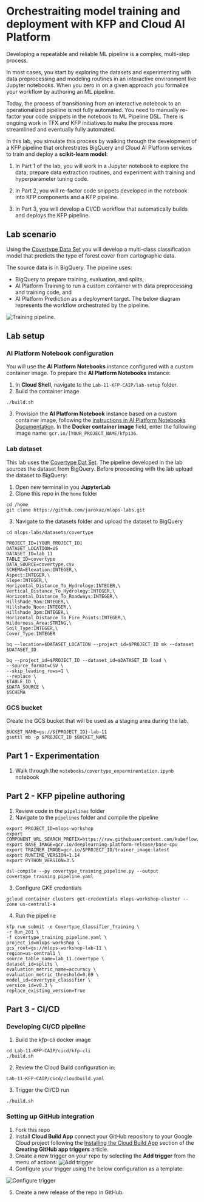# Orchestraiting model training and deployment with KFP and Cloud AI Platform

Developing a repeatable and reliable ML pipeline is a complex, multi-step process.

In most cases, you start by exploring the datasets and experimenting with data preprocessing and modeling routines in an interactive environment like Jupyter notebooks. When you zero in on a given approach you formalize your workflow by authoring an ML pipeline.

Today, the process of transitioning from an interactive notebook to an operationalized pipeline is not fully automated. You need to manually re-factor your code snippets in the notebook to ML Pipeline DSL. There is ongoing work in TFX and KFP initiatives to make the process more streamlined and eventually fully automated.

In this lab, you simulate this process by walking through the development of a KFP pipeline that orchrestrates BigQuery and Cloud AI Platform services to train and deploy a **scikit-learn model**:

1. In Part 1 of the lab, you will work in a Jupyter notebook to explore the data, prepare data extraction routines, and experiment with training and hyperparameter tuning code.

2. In Part 2, you will re-factor code snippets developed in the notebook into KFP components and a KFP pipeline.

3. In Part 3, you will develop a CI/CD workflow that automatically builds and deploys the KFP pipeline.


## Lab scenario

Using the [Covertype Data Set](../datasets/covertype/README.md) you will develop a multi-class classification model that predicts the type of forest cover from cartographic data. 

The source data is in BigQuery. The pipeline uses:
- BigQuery to prepare training, evaluation, and splits, 
- AI Platform Training to run a custom container with data preprocessing and training code, and
- AI Platform Prediction as a deployment target. The below diagram represents the workflow orchestrated by the pipeline.

![Training pipeline](../images/kfp-caip.png).

## Lab setup

### AI Platform Notebook configuration
You will use the **AI Platform Notebooks** instance configured with a custom container image. To prepare the **AI Platform Notebooks** instance:

1. In **Cloud Shell**, navigate to the `Lab-11-KFP-CAIP/lab-setup` folder.
2. Build the container image
```
./build.sh
```
3. Provision the **AI Platform Notebook** instance based on a custom container image, following the  [instructions in AI Platform Notebooks Documentation](https://cloud.google.com/ai-platform/notebooks/docs/custom-container). In the **Docker container image** field, enter the following image name: `gcr.io/[YOUR_PROJECT_NAME/kfp136`.

### Lab dataset
This lab uses the [Covertype Dat Set](../datasets/covertype/README.md). The pipeline developed in the lab sources the dataset from BigQuery. Before proceeding with the lab upload the dataset to BigQuery:

1. Open new terminal in you **JupyterLab**
2. Clone this repo in the `home` folder
```
cd /home
git clone https://github.com/jarokaz/mlops-labs.git
```

3. Navigate to the datasets folder and upload the dataset to BigQuery
```
cd mlops-labs/datasets/covertype

PROJECT_ID=[YOUR_PROJECT_ID]
DATASET_LOCATION=US
DATASET_ID=lab_11
TABLE_ID=covertype
DATA_SOURCE=covertype.csv
SCHEMA=Elevation:INTEGER,\
Aspect:INTEGER,\
Slope:INTEGER,\
Horizontal_Distance_To_Hydrology:INTEGER,\
Vertical_Distance_To_Hydrology:INTEGER,\
Horizontal_Distance_To_Roadways:INTEGER,\
Hillshade_9am:INTEGER,\
Hillshade_Noon:INTEGER,\
Hillshade_3pm:INTEGER,\
Horizontal_Distance_To_Fire_Points:INTEGER,\
Wilderness_Area:STRING,\
Soil_Type:INTEGER,\
Cover_Type:INTEGER

bq --location=$DATASET_LOCATION --project_id=$PROJECT_ID mk --dataset $DATASET_ID

bq --project_id=$PROJECT_ID --dataset_id=$DATASET_ID load \
--source_format=CSV \
--skip_leading_rows=1 \
--replace \
$TABLE_ID \
$DATA_SOURCE \
$SCHEMA
```

### GCS bucket
Create the GCS bucket that will be used as a staging area during the lab.
```
BUCKET_NAME=gs://${PROJECT_ID}-lab-11
gsutil mb -p $PROJECT_ID $BUCKET_NAME
```

## Part 1  - Experimentation
1. Walk through the `notebooks/covertype_experminentation.ipynb` notebook
## Part 2 - KFP pipeline authoring
1. Review code in the `pipelines` folder
2. Navigate to the `pipelines` folder and compile the pipeline
```
export PROJECT_ID=mlops-workshop
export COMPONENT_URL_SEARCH_PREFIX=https://raw.githubusercontent.com/kubeflow/pipelines/0.1.36/components/gcp/
export BASE_IMAGE=gcr.io/deeplearning-platform-release/base-cpu
export TRAINER_IMAGE=gcr.io/$PROJECT_ID/trainer_image:latest
export RUNTIME_VERSION=1.14
export PYTHON_VERSION=3.5

dsl-compile --py covertype_training_pipeline.py --output covertype_training_pipeline.yaml
```
3. Configure GKE credentials
```
gcloud container clusters get-credentials mlops-workshop-cluster --zone us-central1-a
```
4. Run the pipeline
```
kfp run submit -e Covertype_Classifier_Training \
-r Run_201 \
-f covertype_training_pipeline.yaml \
project_id=mlops-workshop \
gcs_root=gs://mlops-workshop-lab-11 \
region=us-central1 \
source_table_name=lab_11.covertype \
dataset_id=splits \
evaluation_metric_name=accuracy \
evaluation_metric_threshold=0.69 \
model_id=covertype_classifier \
version_id=v0.3 \
replace_existing_version=True
```
## Part 3 - CI/CD
### Developing CI/CD pipeline
1. Build the *kfp-cli* docker image
```
cd Lab-11-KFP-CAIP/cicd/kfp-cli
./build.sh
```
2. Review the Cloud Build configuration in:
```
Lab-11-KFP-CAIP/cicd/cloudbuild.yaml
```
3. Trigger the CI/CD run
```
./build.sh
```
### Setting up GitHub integration
1. Fork this repo
2. Install **Cloud Build App** connect your GitHub repository to your Google Cloud project following the [Installing the Cloud Build App](https://cloud.google.com/cloud-build/docs/create-github-app-triggers) section  of the **Creating GitHub app triggers** article. 
3. Create a new trigger on your repo by selecting the **Add trigger**  from the menu of actions:
![Add trigger](../images/add_trigger.png)
4. Configure your trigger using the below configuration as a template:

![Configure trigger](../images/configure-trigger.png)

5. Create a new release of the repo in GitHub.


